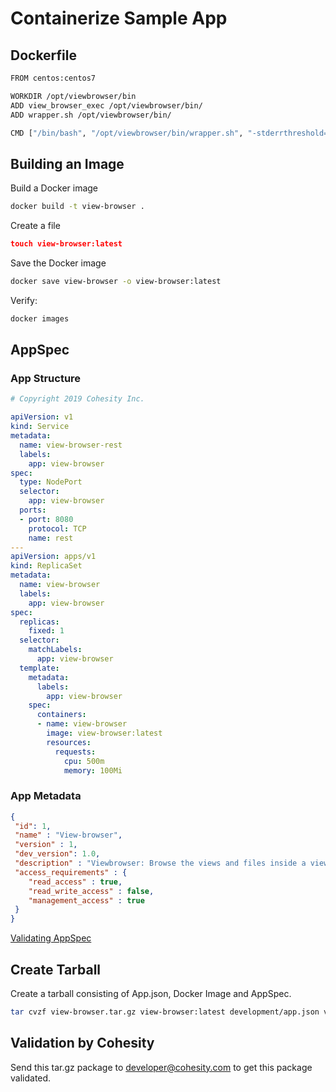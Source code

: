 Containerize Sample App
=======================

## Dockerfile
```bash
FROM centos:centos7

WORKDIR /opt/viewbrowser/bin
ADD view_browser_exec /opt/viewbrowser/bin/
ADD wrapper.sh /opt/viewbrowser/bin/

CMD ["/bin/bash", "/opt/viewbrowser/bin/wrapper.sh", "-stderrthreshold=INFO"]
```

## Building an Image
Build a Docker image
```bash
docker build -t view-browser .
```

Create a file
```json
touch view-browser:latest
```

Save the Docker image
```bash
docker save view-browser -o view-browser:latest
```

Verify:
```bash
docker images
```
## AppSpec 

### App Structure
```yaml
# Copyright 2019 Cohesity Inc.

apiVersion: v1
kind: Service
metadata:
  name: view-browser-rest
  labels:
    app: view-browser
spec:
  type: NodePort
  selector:
    app: view-browser
  ports:
  - port: 8080
    protocol: TCP
    name: rest
---
apiVersion: apps/v1
kind: ReplicaSet
metadata:
  name: view-browser
  labels:
    app: view-browser
spec:
  replicas:
    fixed: 1
  selector:
    matchLabels:
      app: view-browser
  template:
    metadata:
      labels:
        app: view-browser
    spec:
      containers:
      - name: view-browser
        image: view-browser:latest
        resources:
          requests:
            cpu: 500m
            memory: 100Mi
```
### App Metadata
```json
{
 "id": 1,
 "name" : "View-browser",
 "version" : 1,
 "dev_version": 1.0,
 "description" : "Viewbrowser: Browse the views and files inside a view",
 "access_requirements" : {
    "read_access" : true,
    "read_write_access" : false,
    "management_access" : true
 }
}
```

[Validating AppSpec](tools/appspecvalidator/README.md)

## Create Tarball

Create a tarball consisting of App.json, Docker Image and AppSpec.
```bash
tar cvzf view-browser.tar.gz view-browser:latest development/app.json viewbrowser_spec.yaml 
``` 

## Validation by Cohesity
Send this tar.gz package to developer@cohesity.com to get this package validated. 
